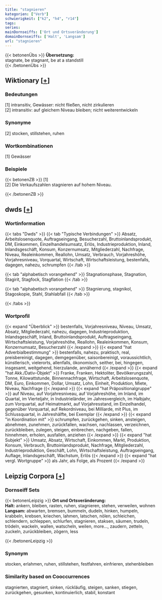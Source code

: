 ```yaml
---
title: "stagnieren"
kategorien: ["Verb"]
schwierigkeit: ["k2", "h4", "r14"]
tags:
series:
mainDornseiffs: ['Ort und Ortsveränderung']
domainDornseiffs: ['Halt', 'Langsam']
url: "stagnieren"
---
```


{{< betonenÜbs >}}
**Übersetzung:**  
stagnate, be stagnant, be at  a standstill  
{{< /betonenÜbs >}}

## Wiktionary [[+](https://de.wiktionary.org/wiki/stagnieren)]

### Bedeutungen
[1] intransitiv, Gewässer: nicht fließen, nicht zirkulieren  
[2] intransitiv: auf gleichem Niveau bleiben; nicht weiterentwickeln  

### Synonyme
[2] stocken, stillstehen, ruhen  

### Wortkombinationen
[1] Gewässer  

### Beispiele
{{< betonenZB >}}
[1]  
[2] Die Verkaufszahlen stagnieren auf hohem Niveau.  

{{< /betonenZB >}}


## dwds [[+](https://www.dwds.de/wb/stagnieren)]

### Wortinformation
{{< tabs "Dwds" >}}
{{< tab "Typische Verbindungen" >}}
Absatz, Arbeitslosenquote, Auftragseingang, Besucherzahl, Bruttoinlandsprodukt, DM, Einkommen, Einzelhandelsumsatz, Erlös, Industrieproduktion, Inland, Inlandsgeschäft, Konsum, Konzernumsatz, Mitgliederzahl, Nachfrage, Niveau, Realeinkommen, Reallohn, Umsatz, Verbrauch, Vorjahreshöhe, Vorjahresniveau, Vorquartal, Wirtschaft, Wirtschaftsleistung, bestenfalls, dagegen, nahezu, schrumpfen
{{< /tab >}}

{{< tab "alphabetisch vorangehend" >}}
Stagnationsphase, Stagnation, Stagirit, Stagfock, Stagflation
{{< /tab >}}

{{< tab "alphabetisch vorangehend" >}}
Stagnierung, stagnikol, Stagoskopie, Stahl, Stahlabfall
{{< /tab >}}

{{< /tabs >}}

### Wortprofil
{{< expand "Überblick" >}} bestenfalls, Vorjahresniveau, Niveau, Umsatz, Absatz, Mitgliederzahl, nahezu, dagegen, Industrieproduktion, Inlandsgeschäft, Inland, Bruttoinlandsprodukt, Auftragseingang, Wirtschaftsleistung, Vorjahreshöhe, Reallohn, Realeinkommen, Konsum, Konzernumsatz, Besucherzahl {{< /expand >}}
{{< expand "hat Adverbialbestimmung" >}} bestenfalls, nahezu, praktisch, real, preisbereinigt, dagegen, demgegenüber, saisonbereinigt, voraussichtlich, künstlerisch, vielerorts, allenfalls, ökonomisch, seither, bei, hingegen, insgesamt, weitgehend, hierzulande, annähernd {{< /expand >}}
{{< expand "hat Akk./Dativ-Objekt" >}} Franke, Franken, Hektoliter, Bevölkerungszahl, Tonne, Kilowattstunde, Binnennachfrage, Wirtschaft, Arbeitslosenquote, DM, Euro, Einkommen, Dollar, Umsatz, Lohn, Einheit, Produktion, Miete, Niveau, Nachfrage {{< /expand >}}
{{< expand "hat Präpositionalgruppe" >}} auf Niveau, auf Vorjahresniveau, auf Vorjahreshöhe, im Inland, im Quartal, im Vierteljahr, in Industrieländer, im Jahresvergleich, im Halbjahr, zum Vorquartal, auf Heimatmarkt, auf Vorjahresstand, im Einzelhandel, gegenüber Vorquartal, auf Rekordniveau, bei Milliarde, mit Plus, im Schlussquartal, in Jahreshälfte, bei Exemplar {{< /expand >}}
{{< expand "in Koordination mit" >}} schrumpfen, zurückgehen, sinken, ansteigen, abnehmen, zunehmen, zurückfallen, wachsen, nachlassen, verzeichnen, zurückbleiben, zulegen, steigen, einbrechen, nachgeben, fallen, hinnehmen, erholen, ausfallen, anziehen {{< /expand >}}
{{< expand "hat Subjekt" >}} Umsatz, Absatz, Wirtschaft, Einkommen, Markt, Produktion, Konsum, Verbrauch, Bruttoinlandsprodukt, Nachfrage, Mitgliederzahl, Industrieproduktion, Geschäft, Lohn, Wirtschaftsleistung, Auftragseingang, Auflage, Inlandsgeschäft, Wachstum, Erlös {{< /expand >}}
{{< expand "hat vergl. Wortgruppe" >}} als Jahr, als Folge, als Prozent {{< /expand >}}

## Leipzig Corpora [[+](https://corpora.uni-leipzig.de/en/res?word=stagnieren&corpusId=deu_newscrawl-public_2018)]

### Dornseiff Sets
{{< betonenLeipzig >}}
**Ort und Ortsveränderung:**  
**Halt:** ankern, bleiben, rasten, ruhen, stagnieren, stehen, verweilen, wohnen  
**Langsam:** abwarten, bremsen, bummeln, dudeln, hinken, humpeln, krabbeln, krebsen, kriechen, lahmen, latschen, nölen, schleichen, schlendern, schleppen, schlurfen, stagnieren, staksen, säumen, trudeln, trödeln, wackeln, wallen, watscheln, weilen, more..., zaudern, zetteln, zuckeln, zurückbleiben, zögern, less  

{{< /betonenLeipzig >}}

### Synonym
stocken, erlahmen, ruhen, stillstehen, festfahren, einfrieren, stehenbleiben


### Similarity based on Cooccurrences
stagnierten, stagniert, sinken, rückläufig, steigen, sanken, stiegen, zurückgehen, gesunken, kontinuierlich, stabil, konstant

